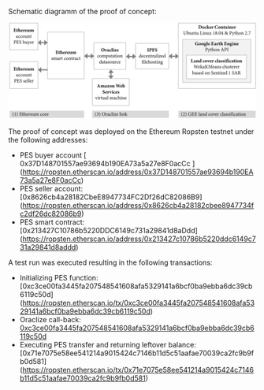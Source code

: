 Schematic diagramm of the proof of concept:

![POC](/images/poc.png)

The proof of concept was deployed on the Ethereum Ropsten testnet under the following addresses:

- PES buyer account [ 0x37D148701557ae93694b190EA73a5a27e8F0acCc ] (https://ropsten.etherscan.io/address/0x37D148701557ae93694b190EA73a5a27e8F0acCc)
- PES seller account: [0x8626cb4a28182CbeE8947734FC2Df26dC82086B9] (https://ropsten.etherscan.io/address/0x8626cb4a28182cbee8947734fc2df26dc82086b9)
- PES smart contract: [0x213427C10786b5220DDC6149c731a29841d8aDdd] (https://ropsten.etherscan.io/address/0x213427c10786b5220ddc6149c731a29841d8addd)

A test run was executed resulting in the following transactions:

- Initializing PES function: [0xc3ce00fa3445fa207548541608afa5329141a6bcf0ba9ebba6dc39cb6119c50d] (https://ropsten.etherscan.io/tx/0xc3ce00fa3445fa207548541608afa5329141a6bcf0ba9ebba6dc39cb6119c50d)
- Oraclize call-back: [0xc3ce00fa3445fa207548541608afa5329141a6bcf0ba9ebba6dc39cb6119c50d](https://ropsten.etherscan.io/tx/0xc3ce00fa3445fa207548541608afa5329141a6bcf0ba9ebba6dc39cb6119c50d#internal)
- Executing PES transfer and returning leftover balance: [0x71e7075e58ee541214a9015424c7146b11d5c51aafae70039ca2fc9b9fb0d581] (https://ropsten.etherscan.io/tx/0x71e7075e58ee541214a9015424c7146b11d5c51aafae70039ca2fc9b9fb0d581)
